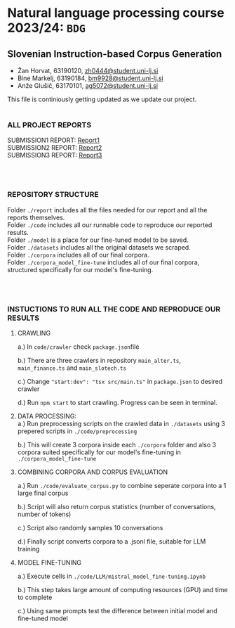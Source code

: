 # Natural language processing course 2023/24: `BDG`

## Slovenian Instruction-based Corpus Generation

- Žan Horvat, 63190120, zh0444@student.uni-lj.si
- Bine Markelj, 63190184, bm9928@student.uni-lj.si
- Anže Glušič, 63170101, ag5072@student.uni-lj.si

This file is continiously getting updated as we update our project.
<br/><br/>
### ALL PROJECT REPORTS
SUBMISSION1 REPORT: [Report1](https://github.com/UL-FRI-NLP-2023-2024/ul-fri-nlp-course-project-bdg/blob/main/report/report1.pdf)  
SUBMISSION2 REPORT: [Report2](https://github.com/UL-FRI-NLP-2023-2024/ul-fri-nlp-course-project-bdg/blob/main/report/report2.pdf)  
SUBMISSION3 REPORT: [Report3](https://github.com/UL-FRI-NLP-2023-2024/ul-fri-nlp-course-project-bdg/blob/main/report/report3.pdf)  

<br/><br/>
### REPOSITORY STRUCTURE
Folder `./report` includes all the files needed for our report and all the reports themselves.  
Folder `./code` includes all our runnable code to reproduce our reported results.  
Folder `./model` is a place for our fine-tuned model to be saved.  
Folder `./datasets` includes all the original datasets we scraped.  
Folder `./corpora` includes all of our final corpora.  
Folder `./corpora_model_fine-tune` includes all of our final corpora, structured specifically for our model's fine-tuning.  
  
  <br/><br/>
### INSTUCTIONS TO RUN ALL THE CODE AND REPRODUCE OUR RESULTS
1. CRAWLING

   a.) In `code/crawler` check `package.json`file
   
   b.) There are three crawlers in repository `main_alter.ts`, `main_finance.ts` and `main_slotech.ts`

   c.) Change `"start:dev": "tsx src/main.ts"` in `package.json` to desired crawler
   
   d.) Run `npm start` to start crawling. Progress can be seen in terminal.
2. DATA PROCESSING:  
   a.) Run preprocessing scripts on the crawled data in `./datasets` using 3 prepered scripts in `./code/preprocessing`
   
   b.) This will create 3 corpora inside each `./corpora` folder and also 3 corpora suited specifically for our model's fine-tuning in   `./corpora_model_fine-tune`
   
3. COMBINING CORPORA AND CORPUS EVALUATION

   a.) Run `./code/evaluate_corpus.py` to combine seperate corpora into a 1 large final corpus
   
   b.) Script will also return corpus statistics (number of conversations, number of tokens)
   
   c.) Script also randomly samples 10 conversations
   
   d.) Finally script converts corpora to a .jsonl file, suitable for LLM training
   
4. MODEL FINE-TUNING

   a.) Execute cells in `./code/LLM/mistral_model_fine-tuning.ipynb`
   
   b.) This step takes large amount of computing resources (GPU) and time to complete
   
   c.) Using same prompts test the difference between initial model and fine-tuned model

   
